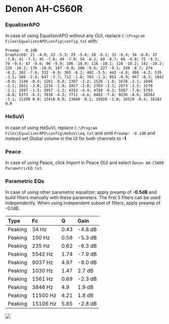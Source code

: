 # Denon AH-C560R

### EqualizerAPO
In case of using EqualizerAPO without any GUI, replace `C:\Program Files\EqualizerAPO\config\config.txt`
with:
```
Preamp: -0.1dB
GraphicEQ: 21 -4.8; 23 -5.3; 25 -5.6; 28 -6.1; 31 -6.4; 34 -6.8; 37 -7.0; 41 -7.3; 45 -7.6; 49 -7.9; 54 -8.2; 60 -8.7; 66 -9.0; 72 -9.3; 79 -9.5; 87 -9.6; 96 -9.9; 106 -10.0; 116 -10.1; 128 -10.2; 141 -10.2; 155 -10.2; 170 -10.0; 187 -9.9; 206 -9.5; 227 -9.1; 249 -8.7; 274 -8.2; 302 -7.6; 332 -6.9; 365 -6.2; 402 -5.5; 442 -4.8; 486 -4.2; 535 -3.5; 588 -2.8; 647 -2.7; 712 -1.8; 783 -1.3; 861 -0.9; 947 -0.3; 1042 -0.0; 1146 -0.4; 1261 -0.8; 1387 -1.2; 1526 -1.8; 1678 -2.1; 1846 -2.1; 2031 -2.0; 2234 -1.9; 2457 -2.0; 2703 -2.3; 2973 -2.5; 3270 -2.1; 3597 -1.5; 3957 -2.2; 4353 -4.4; 4788 -6.2; 5267 -7.6; 5793 -8.8; 6373 -6.3; 7010 -4.3; 7711 -4.6; 8482 -7.4; 9330 -8.6; 10263 -3.1; 11289 0.0; 12418 0.0; 13660 -0.1; 15026 -2.8; 16529 -0.4; 18182 0.0
```

### HeSuVi
In case of using HeSuVi, replace `C:\Program Files\EqualizerAPO\config\HeSuVi\eq.txt` and omit `Preamp:
-0.1dB` and instead set Global volume in the UI for both channels to **-1**

### Peace
In case of using Peace, click *Import* in Peace GUI and select `Denon AH-C560R ParametricEQ.txt`.

### Parametric EQs
In case of using other parametric equalizer, apply preamp of **-0.5dB** and build filters manually
with these parameters. The first 5 filters can be used independently.
When using independent subset of filters, apply preamp of -0.1dB.

| Type    | Fc       |    Q | Gain    |
|:--------|:---------|:-----|:--------|
| Peaking | 34 Hz    | 0.43 | -4.8 dB |
| Peaking | 100 Hz   | 0.58 | -5.3 dB |
| Peaking | 235 Hz   | 0.62 | -6.3 dB |
| Peaking | 5542 Hz  | 1.74 | -7.9 dB |
| Peaking | 9037 Hz  | 4.97 | -8.0 dB |
| Peaking | 1030 Hz  | 1.47 | 2.7 dB  |
| Peaking | 1561 Hz  | 0.69 | -2.3 dB |
| Peaking | 3846 Hz  | 4.9  | 1.9 dB  |
| Peaking | 11500 Hz | 4.21 | 1.8 dB  |
| Peaking | 15106 Hz | 5.85 | -2.8 dB |

![](https://raw.githubusercontent.com/jaakkopasanen/AutoEq/master/results/headphonecom/sbaf-serious/Denon%20AH-C560R/Denon%20AH-C560R.png)